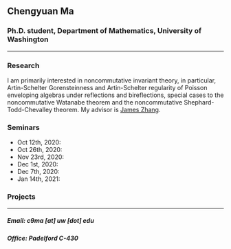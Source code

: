## Chengyuan Ma

### Ph.D. student, Department of Mathematics, University of Washington

---

### Research

I am primarily interested in noncommutative invariant theory, in particular, Artin-Schelter Gorensteinness and Artin-Schelter regularity of Poisson enveloping algebras under reflections and bireflections, special cases to the noncommutative Watanabe theorem and the noncommutative Shephard-Todd-Chevalley theorem. My advisor is [James Zhang](https://math.washington.edu/people/james-zhang).

### Seminars
- Oct 12th, 2020:
- Oct 26th, 2020:
- Nov 23rd, 2020:
- Dec 1st, 2020:
- Dec 7th, 2020:
- Jan 14th, 2021:

### Projects

---

##### Email: c9ma [at] uw [dot] edu
##### Office: Padelford C-430
